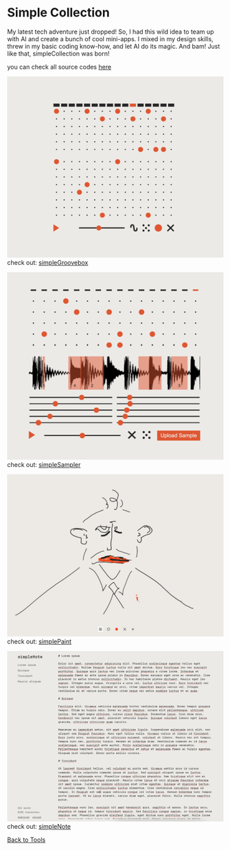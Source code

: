 # Simple Collection

My latest tech adventure just dropped! So, I had this wild idea to team up with AI and create a bunch of cool mini-apps. I mixed in my design skills, threw in my basic coding know-how, and let AI do its magic. And bam! Just like that, simpleCollection was born!

you can check all source codes [here](https://github.com/stihilus?tab=repositories)

![simpleCollection](images/simpleCollection1.png)
check out: [simpleGroovebox](https://stihilus.github.io/simpleGroovebox/)

![simpleCollection](images/simpleCollection2.png)
check out: [simpleSampler](https://stihilus.github.io/simpleSampler/)

![simpleCollection](images/simpleCollection3.png)
check out: [simplePaint](https://stihilus.github.io/simplePaint/)

![simpleCollection](images/simpleCollection4.png)
check out: [simpleNote](https://github.com/stihilus/simpleNote)

[Back to Tools](tools.html)
